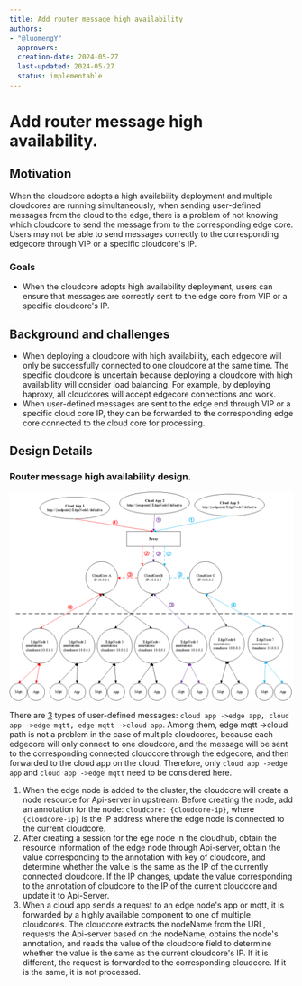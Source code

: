```yaml
---
title: Add router message high availability
authors:
- "@luomengY"
  approvers:
  creation-date: 2024-05-27
  last-updated: 2024-05-27
  status: implementable
---
```


# Add router message high availability.


## Motivation

When the cloudcore adopts a high availability deployment and multiple cloudcores are running simultaneously, when sending user-defined messages from the cloud to the edge, there is a problem of not knowing which cloudcore to send the message from to the corresponding edge core. Users may not be able to send messages correctly to the corresponding edgecore through VIP or a specific cloudcore's IP.

### Goals

- When the cloudcore adopts high availability deployment, users can ensure that messages are correctly sent to the edge core from VIP or a specific cloudcore's IP.

## Background and challenges

- When deploying a cloudcore with high availability, each edgecore will only be successfully connected to one cloudcore at the same time. The specific cloudcore is uncertain because deploying a cloudcore with high availability will consider load balancing. For example, by deploying haproxy, all cloudcores will accept edgecore connections and work.
- When user-defined messages are sent to the edge end through VIP or a specific cloud core IP, they can be forwarded to the corresponding edge core connected to the cloud core for processing.

## Design Details

### Router message high availability design.

   <img src="../images/proposals/ha_router.png">

There are [3](../images/proposals/router.PNG) types of user-defined messages: `cloud app ->edge app, cloud app ->edge mqtt, edge mqtt ->cloud app`. Among them, edge mqtt ->cloud path is not a problem in the case of multiple cloudcores, because each edgecore will only connect to one cloudcore, and the message will be sent to the corresponding connected cloudcore through the edgecore, and then forwarded to the cloud app on the cloud. Therefore, only `cloud app ->edge app` and `cloud app ->edge mqtt` need to be considered here.

1. When the edge node is added to the cluster, the cloudcore will create a node resource for Api-server in upstream. Before creating the node, add an annotation for the node: `cloudcore: {cloudcore-ip}`, where `{cloudcore-ip}` is the IP address where the edge node is connected to the current cloudcore.
2. After creating a session for the ege node in the cloudhub, obtain the resource information of the edge node through Api-server, obtain the value corresponding to the annotation with key of cloudcore, and determine whether the value is the same as the IP of the currently connected cloudcore. If the IP changes, update the value corresponding to the annotation of cloudcore to the IP of the current cloudcore and update it to Api-Server.
3. When a cloud app sends a request to an edge node's app or mqtt, it is forwarded by a highly available component to one of multiple cloudcores. The cloudcore extracts the nodeName from the URL, requests the Api-server based on the nodeName, obtains the node's annotation, and reads the value of the cloudcore field to determine whether the value is the same as the current cloudcore's IP. If it is different, the request is forwarded to the corresponding cloudcore. If it is the same, it is not processed.
